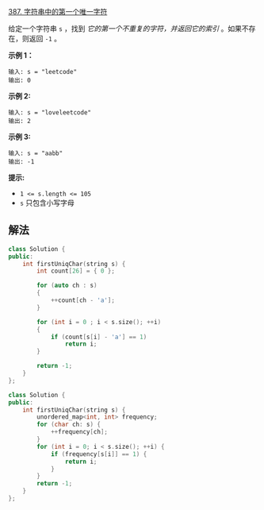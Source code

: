 [387. 字符串中的第一个唯一字符](https://leetcode.cn/problems/first-unique-character-in-a-string/)

给定一个字符串 `s` ，找到 *它的第一个不重复的字符，并返回它的索引* 。如果不存在，则返回 `-1` 。

**示例 1：**

```
输入: s = "leetcode"
输出: 0
```

**示例 2:**

```
输入: s = "loveleetcode"
输出: 2
```

**示例 3:**

```
输入: s = "aabb"
输出: -1
```

**提示:**

- `1 <= s.length <= 105`
- `s` 只包含小写字母



## 解法

```cpp
class Solution {
public:
    int firstUniqChar(string s) {
        int count[26] = { 0 };

        for (auto ch : s)
        {
            ++count[ch - 'a'];
        }

        for (int i = 0 ; i < s.size(); ++i)
        {
            if (count[s[i] - 'a'] == 1)
                return i;
        }

        return -1;
    }
};
```

```c++
class Solution {
public:
    int firstUniqChar(string s) {
        unordered_map<int, int> frequency;
        for (char ch: s) {
            ++frequency[ch];
        }
        for (int i = 0; i < s.size(); ++i) {
            if (frequency[s[i]] == 1) {
                return i;
            }
        }
        return -1;
    }
};
```

